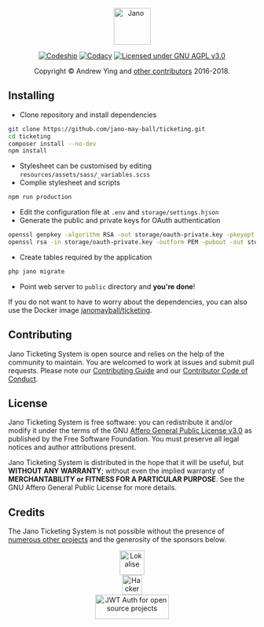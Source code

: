 <p align="center"><img src="https://raw.githubusercontent.com/jano-may-ball/ticketing/master/logo.png" height="75" alt="Jano"></p>

<p align="center">
<a href="https://app.codeship.com/projects/319077" target="_blank"><img src="https://img.shields.io/codeship/ee9f4010-e46c-0136-4bf8-2a01672139f5/master.svg" alt="Codeship"></a>
 <a href="https://www.codacy.com/app/jano/ticketing?utm_source=github.com&amp;utm_medium=referral&amp;utm_content=jano-may-ball/ticketing&amp;utm_campaign=Badge_Grade" target="_blank"><img src="https://img.shields.io/codacy/grade/25ff23782c494860967de4de1eded43a/master.svg" alt="Codacy"></a>
 <a href="https://github.com/jano-may-ball/ticketing/blob/master/README.md" target="_blank"><img src="https://img.shields.io/badge/license-GNU%20AGPL%20v3.0-blue.svg" alt="Licensed under GNU AGPL v3.0"></a>
</p>

<p align="center">
Copyright &copy; Andrew Ying and <a href="https://github.com/jano-may-ball/ticketing/graphs/contributors" target="_blank">other contributors</a> 2016-2018.
</p>

## Installing
*  Clone repository and install dependencies
```bash
git clone https://github.com/jano-may-ball/ticketing.git
cd ticketing
composer install --no-dev
npm install
```
*  Stylesheet can be customised by editing `resources/assets/sass/_variables.scss`
*  Complie stylesheet and scripts
```bash
npm run production
```
*  Edit the configuration file at `.env` and `storage/settings.hjson`
*  Generate the public and private keys for OAuth authentication
```bash
openssl genpkey -algorithm RSA -out storage/oauth-private.key -pkeyopt rsa_keygen_bits:2048
openssl rsa -in storage/oauth-private.key -outform PEM -pubout -out storage/oauth-public.key
```
*  Create tables required by the application
```bash
php jano migrate
```
*  Point web server to `public` directory and **you're done**!

If you do not want to have to worry about the dependencies, you can also use the Docker image [janomayball/ticketing](https://hub.docker.com/r/janomayball/ticketing).

## Contributing
Jano Ticketing System is open source and relies on the help of the community to maintain. You are welcomed to work at issues and submit pull requests. Please note our [Contributing Guide](CONTRIBUTING.md) and our [Contributor Code of Conduct](CODE_OF_CONDUCT.md).

## License
Jano Ticketing System is free software: you can redistribute it and/or modify it under the terms of the GNU [Affero General Public License v3.0](LICENSE.md) as published by the Free Software Foundation. You must preserve all legal notices and author attributions present.

Jano Ticketing System is distributed in the hope that it will be useful, but **WITHOUT ANY WARRANTY**; without even 
the implied warranty of **MERCHANTABILITY or FITNESS FOR A PARTICULAR PURPOSE**.  See the GNU Affero General Public License for more details.

## Credits
The Jano Ticketing System is not possible without the presence of [numerous other projects](CREDITS.md) and the generosity of the sponsors below.

<p align="center">
<a href="https://lokalise.co" target="_blank"><img src="https://lokalise.co/img/lokalise_logo_black.png" height="50" alt="Lokalise"></a><br />
<a href="https://www.hackerone.com" target="_blank"><img src="https://www.hackerone.com/sites/default/files/2017-06/HackerOne.png" height="40" alt="HackerOne"></a><br />
<a href="https://auth0.com/?utm_source=oss&utm_medium=gp&utm_campaign=oss" target="_blank"><img width="150" height="50" alt="JWT Auth for open source projects" src="https://cdn.auth0.com/oss/badges/a0-badge-light.png" /></a>
</p>